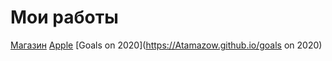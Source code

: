 # Мои работы
[Магазин](https://Atamazow.github.io/Magazin)
[ Apple](https://Atamazow.github.io/apple)
[Goals on 2020](https://Atamazow.github.io/goals on 2020)

